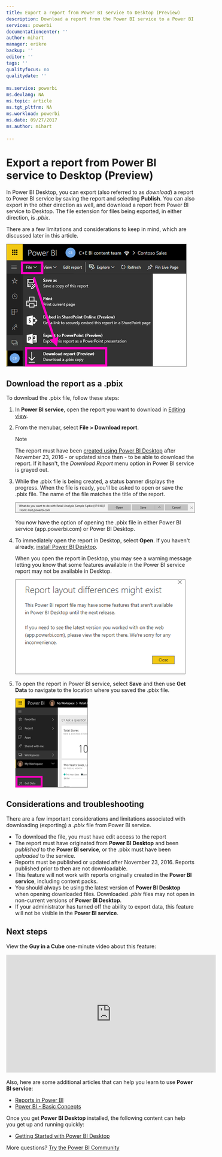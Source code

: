 ```yaml
---
title: Export a report from Power BI service to Desktop (Preview)
description: Download a report from the Power BI service to a Power BI Desktop file
services: powerbi
documentationcenter: ''
author: mihart
manager: erikre
backup: ''
editor: ''
tags: ''
qualityfocus: no
qualitydate: ''

ms.service: powerbi
ms.devlang: NA
ms.topic: article
ms.tgt_pltfrm: NA
ms.workload: powerbi
ms.date: 09/27/2017
ms.author: mihart

---
```

# Export a report from Power BI service to Desktop (Preview)
In Power BI Desktop, you can export (also referred to as *download*) a report to Power BI service by saving the report and selecting **Publish**. You can also export in the other direction as well, and download a report from Power BI service to Desktop. The file extension for files being exported, in either direction, is *.pbix*.

There are a few limitations and considerations to keep in mind, which are discussed later in this article.

![](media/service-export-to-pbix/power-bi-file-export.png)

## Download the report as a .pbix
To download the .pbix file, follow these steps:

1. In **Power BI service**, open the report you want to download in [Editing view](service-reading-view-and-editing-view.md).
2. From the menubar, select **File > Download report**.
   
   > [!NOTE]
   > The report must have been [created using Power BI Desktop](guided-learning/publishingandsharing.yml#step-2) after November 23, 2016 - or updated since then - to be able to download the report. If it hasn't, the *Download Report* menu option in Power BI service is grayed out.
   > 
   > 
3. While the .pbix file is being created, a status banner displays the progress. When the file is ready, you'll be asked to open or save the .pbix file. The name of the file matches the title of the report.
   
    ![](media/service-export-to-pbix/power-bi-save-pbix.png)
   
    You now have the option of opening the .pbix file in either Power BI service (app.powerbi.com) or Power BI Desktop.     
4. To immediately open the report in Desktop, select **Open**.  If you haven't already, [install Power BI Desktop](desktop-get-the-desktop.md).
   
    When you open the report in Desktop, you may see a warning message letting you know that some features available in the Power BI service report may not be available in Desktop.
   
    ![](media/service-export-to-pbix/power-bi-export-to-pbix_2.png)
5. To open the report in Power BI service, select **Save** and then use **Get Data** to navigate to the location where you saved the .pbix file.
   
    ![](media/service-export-to-pbix/power-bi-get-data.png)

## Considerations and troubleshooting
There are a few important considerations and limitations associated with downloading (exporting) a *.pbix* file from Power BI service.

* To download the file, you must have edit access to the report
* The report must have originated from **Power BI Desktop** and been *published* to the **Power BI service**, or the .pbix must have been *uploaded* to the service.
* Reports must be published or updated after November 23, 2016. Reports published prior to then are not downloadable.
* This feature will not work with reports originally created in the **Power BI service**, including content packs.
* You should always be using the latest version of **Power BI Desktop** when opening downloaded files. Downloaded *.pbix* files may not open in non-current versions of **Power BI Desktop**.
* If your administrator has turned off the ability to export data, this feature will not be visible in the **Power BI service**.

## Next steps
View the **Guy in a Cube** one-minute video about this feature:

<iframe width="560" height="315" src="https://www.youtube.com/embed/ymWqU5jiUl0" frameborder="0" allowfullscreen></iframe>

Also, here are some additional articles that can help you learn to use **Power BI service**:

* [Reports in Power BI](service-reports.md)
* [Power BI - Basic Concepts](service-basic-concepts.md)

Once you get **Power BI Desktop** installed, the following content can help you get up and running quickly:

* [Getting Started with Power BI Desktop](powerbi-desktop-getting-started.md)

More questions? [Try the Power BI Community](http://community.powerbi.com/)   

